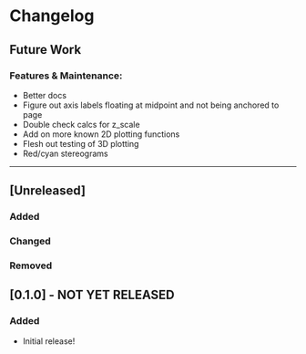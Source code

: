 # Changelog

## Future Work
### Features & Maintenance:
- Better docs
- Figure out axis labels floating at midpoint and not being anchored to page
- Double check calcs for z_scale
- Add on more known 2D plotting functions
- Flesh out testing of 3D plotting
- Red/cyan stereograms

----

## [Unreleased]
### Added    
### Changed    
### Removed    


## [0.1.0] - NOT YET RELEASED
### Added
* Initial release!
